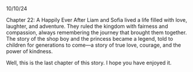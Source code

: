 10/10/24

Chapter 22: A Happily Ever After
Liam and Sofia lived a life filled with love, laughter, and adventure. They ruled the kingdom with fairness and compassion, always remembering the journey that brought them together. The story of the shop boy and the princess became a legend, told to children for generations to come—a story of true love, courage, and the power of kindness.

Well, this is the last chapter of this story. I hope you have enjoyed it.